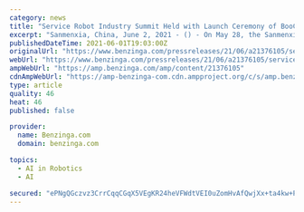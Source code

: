 ```yaml
---
category: news
title: "Service Robot Industry Summit Held with Launch Ceremony of BooCax Robotics Henan Plant"
excerpt: "Sanmenxia, China, June 2, 2021 - () - On May 28, the Sanmenxia Government, with the Association of Industry Service Robots and BooCax Robotics, a national"
publishedDateTime: 2021-06-01T19:03:00Z
originalUrl: "https://www.benzinga.com/pressreleases/21/06/a21376105/service-robot-industry-summit-held-with-launch-ceremony-of-boocax-robotics-henan-plant"
webUrl: "https://www.benzinga.com/pressreleases/21/06/a21376105/service-robot-industry-summit-held-with-launch-ceremony-of-boocax-robotics-henan-plant"
ampWebUrl: "https://amp.benzinga.com/amp/content/21376105"
cdnAmpWebUrl: "https://amp-benzinga-com.cdn.ampproject.org/c/s/amp.benzinga.com/amp/content/21376105"
type: article
quality: 46
heat: 46
published: false

provider:
  name: Benzinga.com
  domain: benzinga.com

topics:
  - AI in Robotics
  - AI

secured: "ePNgQGczvz3CrrCqqCGqX5VEgKR24heVFWdtVEI0uZomHvAfQwjXx+ta4kw+PTDFcr9ejmSQ33sIILKvHzcx1BiglivhBcYFKryEwFVfK97LkOlUfitphAbvu5iAAm5QtZ8Cgr3rVPVx4MzCPjJhINmryEF5ZPaOWBq+MTyZqSbuTgDyLLqgJDaBhqoc8WEwseYtrI84PdD+kbC7N1q8WhLDxtJN+wSH8kl/wiAQj/RSOavu2+11NcM9hw4FtW60b+0nQteiBammlV6+0UzHi0L7xLucPSaVbIJFCcQkdA86dcaukYGqCbrzEFDL6jiwtYxzVaIP2d/OskSrD9OuYDKUwZYhCynN+0F+gvlmknk=;nLa1J+SEOTBHLZhItz5BTQ=="
---
```


